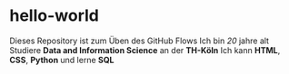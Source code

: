 # hello-world
Dieses Repository ist zum Üben des GitHub Flows
Ich bin *20* jahre alt
Studiere **Data and Information Science** an der **TH-Köln**
Ich kann **HTML**, **CSS**, **Python** und lerne **SQL**
